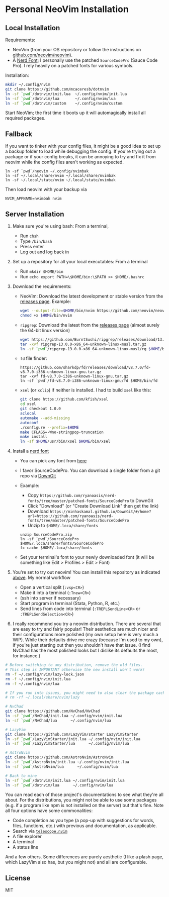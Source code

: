 Personal NeoVim Installation
============================

Local Installation
------------------

Requirements:

- NeoVim (from your OS repository or follow the instructions on [github.com/neovim/neovim](https://github.com/neovim/neovim)).
- A [Nerd Font](https://github.com/ryanoasis/nerd-fonts); I personally use the patched `SourceCodePro` (Sauce Code Pro). I rely heavily on a patched fonts for various symbols.

Installation:

```bash
mkdir ~/.config/nvim
git clone https://github.com/mcaceresb/dotnvim
ln -sf `pwd`/dotnvim/init.lua  ~/.config/nvim/init.lua
ln -sf `pwd`/dotnvim/lua       ~/.config/nvim/lua
ln -sf `pwd`/dotnvim/custom    ~/.config/nvim/custom
```

Start NeoVim; the first time it boots up it will automagically install all required packages.

Fallback
--------

If you want to tinker with your config files, it might be a good idea to set up a backup folder to load while debugging the config. If you're trying out a package or if your config breaks, it can be annoying to try and fix it from neovim while the config files aren't working as expected.

```
ln -sf `pwd`/neovim ~/.config/nvimbak
ln -sf ~/.local/share/nvim ~/.local/share/nvimbak
ln -sf ~/.local/state/nvim ~/.local/state/nvimbak
```

Then load neovim with your backup via
```
NVIM_APPNAME=nvimbak nvim
```

Server Installation
-------------------

1. Make sure you're using bash: From a terminal,

    - Run `chsh`
    - Type `/bin/bash`
    - Press enter
    - Log out and log back in

2. Set up a repository for all your local executables: From a terminal

    - Run `mkdir $HOME/bin`
    - Run `echo export PATH=\$HOME/bin:\$PATH >> $HOME/.bashrc`

3. Download the requirements:

    - NeoVim: Download the latest development or stable version from the [releases page](https://github.com/neovim/neovim/releases). Example:

        ```bash
        wget --output-file=$HOME/bin/nvim https://github.com/neovim/neovim/releases/download/v0.9.1/nvim.appimage
        chmod +x $HOME/bin/nvim
        ```

    - `ripgrep`: Download the latest from the [releases page](https://github.com/BurntSushi/ripgrep/releases) (almost surely the 64-bit linux version)

        ```bash
        wget https://github.com/BurntSushi/ripgrep/releases/download/13.0.0/ripgrep-13.0.0-x86_64-unknown-linux-musl.tar.gz
        tar -xvf ripgrep-13.0.0-x86_64-unknown-linux-musl.tar.gz
        ln -sf `pwd`/ripgrep-13.0.0-x86_64-unknown-linux-musl/rg $HOME/bin/rg
        ```

    - `fd` file finder:

        ```
        https://github.com/sharkdp/fd/releases/download/v8.7.0/fd-v8.7.0-i386-unknown-linux-gnu.tar.gz
        tar -xvf fd-v8.7.0-i386-unknown-linux-gnu.tar.gz
        ln -sf `pwd`/fd-v8.7.0-i386-unknown-linux-gnu/fd $HOME/bin/fd
        ```

    - `xsel` (or `xclip`) if neither is installed. I had to build `xsel` like this:

        ```bash
        git clone https://github.com/kfish/xsel
        cd xsel
        git checkout 1.0.0
        aclocal
        automake --add-missing
        autoconf
        ./configure --prefix=$HOME
        make CFLAGS=-Wno-stringpop-truncation
        make install
        ln -sf $HOME/usr/bin/xsel $HOME/bin/xsel
        ```

4. Install a [nerd font](https://github.com/ryanoasis/nerd-fonts)

    - You can pick any font from [here](https://github.com/ryanoasis/nerd-fonts/tree/master/patched-fonts)
    - I favor SourceCodePro. You can download a single folder from a git repo via [DownGit](https://minhaskamal.github.io/DownGit/#/home)
    - Example: 

        - Copy `https://github.com/ryanoasis/nerd-fonts/tree/master/patched-fonts/SourceCodePro` to DownGit
        - Click "Download" (or "Create Download Link" then get the link)
        - Download `https://minhaskamal.github.io/DownGit/#/home?url=https://github.com/ryanoasis/nerd-fonts/tree/master/patched-fonts/SourceCodePro`
        - Unzip to `$HOME/.loca/share/fonts`

        ```
        unzip SourceCodePro.zip
        ln -sf `pwd`/SourceCodePro $HOME/.loca/share/fonts/SourceCodePro
        fc-cache $HOME/.loca/share/fonts
        ```

    - Set your terminal's font to your newly downloaded font (it will be something like Edit > Profiles > Edit > Font)

5. You're set to try out neovim! You can install this repository as indicated [above](#local-installation). My normal workflow

    - Open a vertical split (`:vsp<CR>`)
    - Make it into a terminal (`:Tnew<CR>`)
    - (ssh into server if necessary)
    - Start program in terminal (Stata, Python, R, etc.)
    - Send lines from code into terminal (`:TREPLSendLine<CR>` or `:TREPLSendSelection<CR>`)

6. I really recommend you try a neovim distribution. There are several that are easy to try and fairly popular! Their aesthetics are much nicer and their configurations more polished (my own setup here is very much a WIP). While their defaults drive me crazy (because I'm used to my own), if you're just starting out then you shouldn't have that issue. (I find NvChad has the most polished looks but I dislike its defaults the most, for instance.)

```bash
# Before switching to any distribution, remove the old files.
# This step is IMPORTANT otherwise the new install won't work!
rm -f ~/.config/nvim/lazy-lock.json
rm -f ~/.config/nvim/init.lua
rm -f ~/.config/nvim/lua

# If you run into issues, you might need to also clear the package cache
# rm -rf ~/.local/share/nvim/lazy

# NvChad
git clone https://github.com/NvChad/NvChad
ln -sf `pwd`/NvChad/init.lua ~/.config/nvim/init.lua
ln -sf `pwd`/NvChad/lua      ~/.config/nvim/lua

# LazyVim
git clone https://github.com/LazyVim/starter LazyVimStarter
ln -sf `pwd`/LazyVimStarter/init.lua ~/.config/nvim/init.lua
ln -sf `pwd`/LazyVimStarter/lua      ~/.config/nvim/lua

# AstroNvim
git clone https://github.com/AstroNvim/AstroNvim
ln -sf `pwd`/AstroNvim/init.lua ~/.config/nvim/init.lua
ln -sf `pwd`/AstroNvim/lua      ~/.config/nvim/lua

# Back to mine
ln -sf `pwd`/dotnvim/init.lua ~/.config/nvim/init.lua
ln -sf `pwd`/dotnvim/lua      ~/.config/nvim/lua
```

You can read each of those project's documentations to see what they're all about. For the distributions, you might not be able to use some packages (e.g. if a program like npm is not installed on the server) but that's fine. Note all four options have some commonalities:

- Code completion as you type (a pop-up with suggestions for words, files, functions, etc.) with previous and documentation, as applicable.
- Search via [`telescope.nvim`](https://github.com/nvim-telescope/telescope.nvim)
- A file explorer
- A terminal
- A status line

And a few others. Some differences are purely aesthetic (I like a plash page, which LazyVim also has, but you might not) and all are configurable.

License
-------

MIT

